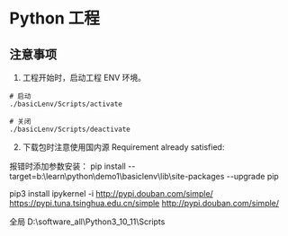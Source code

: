 # Python 工程

## 注意事项
1. 工程开始时，启动工程 ENV 环境。
```shell
# 启动
./basicLenv/Scripts/activate

# 关闭
./basicLenv/Scripts/deactivate
```

2. 下载包时注意使用国内源
Requirement already satisfied:

报错时添加参数安装：
pip install --target=b:\learn\python\demo1\basiclenv\lib\site-packages --upgrade pip

pip3 install ipykernel -i http://pypi.douban.com/simple/
https://pypi.tuna.tsinghua.edu.cn/simple
http://pypi.douban.com/simple/

全局
D:\software_all\Python3_10_11\Scripts